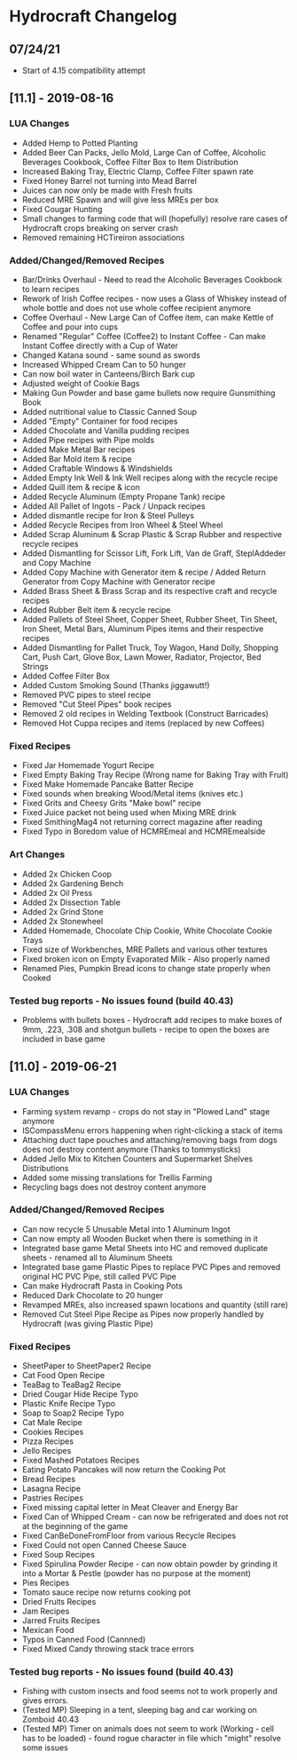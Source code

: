 # Hydrocraft Changelog

## 07/24/21
- Start of 4.15 compatibility attempt

## [11.1] - 2019-08-16
### LUA Changes
- Added Hemp to Potted Planting
- Added Beer Can Packs, Jello Mold, Large Can of Coffee, Alcoholic Beverages Cookbook, Coffee Filter Box to Item Distribution
- Increased Baking Tray, Electric Clamp, Coffee Filter spawn rate
- Fixed Honey Barrel not turning into Mead Barrel
- Juices can now only be made with Fresh fruits
- Reduced MRE Spawn and will give less MREs per box
- Fixed Cougar Hunting
- Small changes to farming code that will (hopefully) resolve rare cases of Hydrocraft crops breaking on server crash
- Removed remaining HCTireiron associations

### Added/Changed/Removed Recipes
- Bar/Drinks Overhaul - Need to read the Alcoholic Beverages Cookbook to learn recipes
- Rework of Irish Coffee recipes - now uses a Glass of Whiskey instead of whole bottle and does not use whole coffee recipient anymore
- Coffee Overhaul - New Large Can of Coffee item, can make Kettle of Coffee and pour into cups
- Renamed "Regular" Coffee (Coffee2) to Instant Coffee - Can make Instant Coffee directly with a Cup of Water
- Changed Katana sound - same sound as swords
- Increased Whipped Cream Can to 50 hunger
- Can now boil water in Canteens/Birch Bark cup
- Adjusted weight of Cookie Bags
- Making Gun Powder and base game bullets now require Gunsmithing Book
- Added nutritional value to Classic Canned Soup
- Added "Empty" Container for food recipes
- Added Chocolate and Vanilla pudding recipes
- Added Pipe recipes with Pipe molds
- Added Make Metal Bar recipes
- Added Bar Mold item & recipe
- Added Craftable Windows & Windshields
- Added Empty Ink Well & Ink Well recipes along with the recycle recipe
- Added Quill item & recipe & icon
- Added Recycle Aluminum (Empty Propane Tank) recipe
- Added All Pallet of Ingots - Pack / Unpack recipes
- Added dismantle recipe for Iron & Steel Pulleys
- Added Recycle Recipes from Iron Wheel & Steel Wheel
- Added Scrap Aluminum & Scrap Plastic & Scrap Rubber and respective recycle recipes
- Added Dismantling for Scissor Lift, Fork Lift, Van de Graff, SteplAddeder and Copy Machine
- Added Copy Machine with Generator item & recipe / Added Return Generator from Copy Machine with Generator recipe
- Added Brass Sheet & Brass Scrap and its respective craft and recycle recipes
- Added Rubber Belt item & recycle recipe
- Added Pallets of Steel Sheet, Copper Sheet, Rubber Sheet, Tin Sheet, Iron Sheet, Metal Bars, Aluminum Pipes items and their respective recipes
- Added Dismantling for Pallet Truck, Toy Wagon, Hand Dolly, Shopping Cart, Push Cart, Glove Box, Lawn Mower, Radiator, Projector, Bed Strings
- Added Coffee Filter Box
- Added Custom Smoking Sound (Thanks jiggawutt!)
- Removed PVC pipes to steel recipe
- Removed "Cut Steel Pipes" book recipes
- Removed 2 old recipes in Welding Textbook (Construct Barricades)
- Removed Hot Cuppa recipes and items (replaced by new Coffees)

### Fixed Recipes
- Fixed Jar Homemade Yogurt Recipe
- Fixed Empty Baking Tray Recipe (Wrong name for Baking Tray with Fruit)
- Fixed Make Homemade Pancake Batter Recipe
- Fixed sounds when breaking Wood/Metal items (knives etc.)
- Fixed Grits and Cheesy Grits "Make bowl" recipe
- Fixed Juice packet not being used when Mixing MRE drink
- Fixed SmithingMag4 not returning correct magazine after reading
- Fixed Typo in Boredom value of HCMREmeal and HCMREmealside

### Art Changes
- Added 2x Chicken Coop
- Added 2x Gardening Bench
- Added 2x Oil Press
- Added 2x Dissection Table 
- Added 2x Grind Stone
- Added 2x Stonewheel
- Added Homemade, Chocolate Chip Cookie, White Chocolate Cookie Trays
- Fixed size of Workbenches, MRE Pallets and various other textures
- Fixed broken icon on Empty Evaporated Milk - Also properly named
- Renamed Pies, Pumpkin Bread icons to change state properly when Cooked

### Tested bug reports - No issues found (build 40.43)
- Problems with bullets boxes - Hydrocraft add recipes to make boxes of 9mm, .223, .308 and shotgun bullets - recipe to open the boxes are included in base game

## [11.0] - 2019-06-21
### LUA Changes
- Farming system revamp - crops do not stay in "Plowed Land" stage anymore
- ISCompassMenu errors happening when right-clicking a stack of items
- Attaching duct tape pouches and attaching/removing bags from dogs does not destroy content anymore (Thanks to tommysticks)
- Added Jello Mix to Kitchen Counters and Supermarket Shelves Distributions
- Added some missing translations for Trellis Farming
- Recycling bags does not destroy content anymore

### Added/Changed/Removed Recipes
- Can now recycle 5 Unusable Metal into 1 Aluminum Ingot
- Can now empty all Wooden Bucket when there is something in it
- Integrated base game Metal Sheets into HC and removed duplicate sheets - renamed all to Aluminum Sheets
- Integrated base game Plastic Pipes to replace PVC Pipes and removed original HC PVC Pipe, still called PVC Pipe
- Can make Hydrocraft Pasta in Cooking Pots
- Reduced Dark Chocolate to 20 hunger
- Revamped MREs, also increased spawn locations and quantity (still rare)
- Removed Cut Steel Pipe Recipe as Pipes now properly handled by Hydrocraft (was giving Plastic Pipe)

### Fixed Recipes
- SheetPaper to SheetPaper2 Recipe
- Cat Food Open Recipe
- TeaBag to TeaBag2 Recipe
- Dried Cougar Hide Recipe Typo
- Plastic Knife Recipe Typo
- Soap to Soap2 Recipe Typo
- Cat Male Recipe
- Cookies Recipes
- Pizza Recipes
- Jello Recipes
- Fixed Mashed Potatoes Recipes
- Eating Potato Pancakes will now return the Cooking Pot
- Bread Recipes
- Lasagna Recipe
- Pastries Recipes
- Fixed missing capital letter in Meat Cleaver and Energy Bar
- Fixed Can of Whipped Cream - can now be refrigerated and does not rot at the beginning of the game
- Fixed CanBeDoneFromFloor from various Recycle Recipes
- Fixed Could not open Canned Cheese Sauce
- Fixed Soup Recipes
- Fixed Spirulina Powder Recipe - can now obtain powder by grinding it into a Mortar & Pestle (powder has no purpose at the moment)
- Pies Recipes
- Tomato sauce recipe now returns cooking pot
- Dried Fruits Recipes
- Jam Recipes
- Jarred Fruits Recipes
- Mexican Food
- Typos in Canned Food (Cannned)
- Fixed Mixed Candy throwing stack trace errors

### Tested bug reports - No issues found (build 40.43)
- Fishing with custom insects and food seems not to work properly and gives errors.
- (Tested MP) Sleeping in a tent, sleeping bag and car working on Zomboid 40.43
- (Tested MP) Timer on animals does not seem to work (Working - cell has to be loaded) - found rogue character in file which "might" resolve some issues
